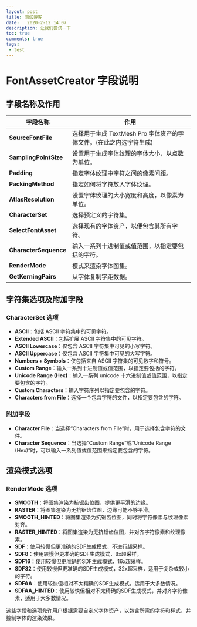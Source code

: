 ```yaml
---
layout: post
title: 测试博客
date:   2020-2-12 14:07
description: 让我们尝试一下
toc: true
comments: true
tags:
 - test
---
```


# FontAssetCreator 字段说明

## 字段名称及作用

| 字段名称              | 作用                                                         |
| --------------------- | ------------------------------------------------------------ |
| **SourceFontFile**    | 选择用于生成 TextMesh Pro 字体资产的字体文件。(在此之内选字符生成) |
| **SamplingPointSize** | 设置用于生成字体纹理的字体大小，以点数为单位。               |
| **Padding**           | 指定字体纹理中字符之间的像素间距。                           |
| **PackingMethod**     | 指定如何将字符放入字体纹理。                                 |
| **AtlasResolution**   | 设置字体纹理的大小宽度和高度，以像素为单位。                 |
| **CharacterSet**      | 选择预定义的字符集。                                         |
| **SelectFontAsset**   | 选择现有的字体资产，以便包含其所有字符。                     |
| **CharacterSequence** | 输入一系列十进制值或值范围，以指定要包括的字符。             |
| **RenderMode**        | 模式来渲染字体图集。                                         |
| **GetKerningPairs**   | 从字体复制字距数据。                                         |

## 字符集选项及附加字段

### CharacterSet 选项

- **ASCII**：包括 ASCII 字符集中的可见字符。
- **Extended ASCII**：包括扩展 ASCII 字符集中的可见字符。
- **ASCII Lowercase**：仅包含 ASCII 字符集中可见的小写字符。
- **ASCII Uppercase**：仅包含 ASCII 字符集中可见的大写字符。
- **Numbers + Symbols**：仅包括来自 ASCII 字符集的可见数字和符号。
- **Custom Range**：输入一系列十进制值或值范围，以指定要包括的字符。
- **Unicode Range (Hex)**：输入一系列 unicode 十六进制值或值范围，以指定要包含的字符。
- **Custom Characters**：输入字符序列以指定要包含的字符。
- **Characters from File**：选择一个包含字符的文件，以指定要包含的字符。

### 附加字段

- **Character File**：当选择“Characters from File”时，用于选择包含字符的文件。
- **Character Sequence**：当选择“Custom Range”或“Unicode Range (Hex)”时，可以输入一系列值或值范围来指定要包含的字符。

## 渲染模式选项

### RenderMode 选项

- **SMOOTH**：将图集渲染为抗锯齿位图，提供更平滑的边缘。
- **RASTER**：将图集渲染为无抗锯齿位图，边缘可能不够平滑。
- **SMOOTH_HINTED**：将图集渲染为抗锯齿位图，同时将字符像素与纹理像素对齐。
- **RASTER_HINTED**：将图集渲染为无抗锯齿位图，并对齐字符像素和纹理像素。
- **SDF**：使用较慢但更准确的SDF生成模式，不进行超采样。
- **SDF8**：使用较慢但更准确的SDF生成模式，8x超采样。
- **SDF16**：使用较慢但更准确的SDF生成模式，16x超采样。
- **SDF32**：使用较慢但更准确的SDF生成模式，32x超采样，适用于复杂或较小的字符。
- **SDFAA**：使用较快但相对不太精确的SDF生成模式，适用于大多数情况。
- **SDFAA_HINTED**：使用较快但相对不太精确的SDF生成模式，并对齐字符像素，适用于大多数情况。

这些字段和选项允许用户根据需要自定义字体资产，以包含所需的字符和样式，并控制字体的渲染效果。